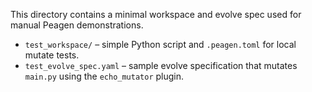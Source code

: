 This directory contains a minimal workspace and evolve spec used for manual
Peagen demonstrations.

* `test_workspace/` – simple Python script and `.peagen.toml` for local mutate tests.
* `test_evolve_spec.yaml` – sample evolve specification that mutates `main.py` using
  the `echo_mutator` plugin.
